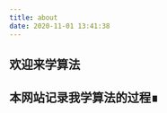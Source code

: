 ```yaml
---
title: about
date: 2020-11-01 13:41:38
---
```


## 欢迎来学算法 
## 本网站记录我学算法的过程<span class="blink-fast">∎</span>